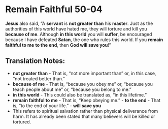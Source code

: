 Remain Faithful 50-04
=======================


**Jesus** also said, “A **servant** is **not greater than** his
**master**.  Just as the authorities of this world have hated me, they
will torture and kill you **because of me**. Although **in this world**
you will **suffer**, be encouraged because I have defeated **Satan**,
the one who rules this world. If you **remain faithful to me** **to the
end**, then **God will save you**!”

Translation Notes:
------------------

-   **not greater than** - That is, “not more important than” or, in
    this case, “not treated better than.”
-   **because of me** - That is, “because you obey me” or,
“because you
    teach people about me” or, “because you belong to me.”
-   **in this world** - This could also be translated as, “in this
    lifetime.”
-   **remain faithful to me** - That is, “Keep obeying me.” -   **to
the end** - That is, “to the end of your life.” -   **will save you**
- This refers to spiritual salvation rather than
    physical deliverance from harm. It has already been stated that many
    believers will be killed or tortured.

